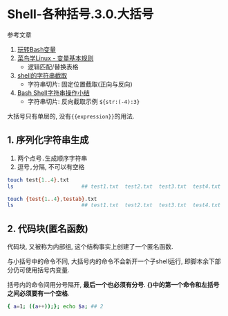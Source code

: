 # Shell-各种括号.3.0.大括号

参考文章

1. [玩转Bash变量](https://segmentfault.com/a/1190000002539169)
2. [菜鸟学Linux - 变量基本规则](https://www.cnblogs.com/jonathanlin/p/4063205.html)
    - 逻辑匹配/替换表格
3. [shell的字符串截取](https://my.oschina.net/u/3314358/blog/2051268)
    - 字符串切片: 固定位置截取(正向与反向)
4. [Bash Shell字符串操作小结](https://my.oschina.net/aiguozhe/blog/41557)
    - 字符串切片: 反向截取示例 `${str:(-4):3}`

大括号只有单层的, 没有`{{expression}}`的用法.

## 1. 序列化字符串生成

1. 两个点号`.`生成顺序字符串
2. 逗号`,`分隔, 不可以有空格

```bash
touch test{1..4}.txt
ls                      ## test1.txt  test2.txt  test3.txt  test4.txt
```

```bash
touch {test{1..4},testab}.txt
ls                      ## test1.txt  test2.txt  test3.txt  test4.txt  testab.txt
```

## 2. 代码块(匿名函数)

代码块, 又被称为内部组, 这个结构事实上创建了一个匿名函数. 

与小括号中的命令不同, 大括号内的命令不会新开一个子shell运行, 即脚本余下部分仍可使用括号内变量. 

括号内的命令间用分号隔开, **最后一个也必须有分号**. **{}中的第一个命令和左括号之间必须要有一个空格**. 

```bash
{ a=1; ((a++));}; echo $a; ## 2
```
